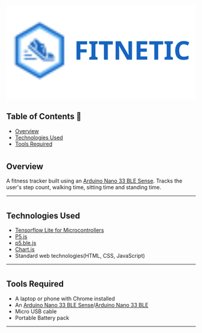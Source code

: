 ![Fitnetic logo](/images/logo.svg)

## Table of Contents 📘
* [Overview](#overview)
* [Technologies Used](#tech)
* [Tools Required](#tools)

# <a name="overview"></a>
## Overview

A fitness tracker built using an [Arduino Nano 33 BLE Sense](https://store.arduino.cc/usa/nano-33-ble-sense). Tracks the user's step count, walking time, sitting time and standing time.

----

# <a name="tech"></a>
## Technologies Used

* [Tensorflow Lite for Microcontrollers](https://www.tensorflow.org/lite/microcontrollers)
* [P5.js](https://p5js.org/)
* [p5.ble.js](https://itpnyu.github.io/p5ble-website/)
* [Chart.js](https://www.chartjs.org/)
* Standard web technologies(HTML, CSS, JavaScript)

----

# <a name="tools"></a>
## Tools Required

* A laptop or phone with Chrome installed
* An [Arduino Nano 33 BLE Sense](https://store.arduino.cc/usa/nano-33-ble-sense)/[Arduino Nano 33 BLE](https://store.arduino.cc/usa/nano-33-ble)
* Micro USB cable
* Portable Battery pack

----

